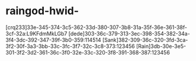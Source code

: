 # raingod-hwid-
[crq233]33e-345-374-3c5-362-33d-380-307-3b8-31a-35f-36e-361-38f-3cf-32a:L9KFdmMkLGb7
[dede]303-36c-379-313-3ec-398-354-382-34a-3f4-3dc-392-347-39f-3b0-359:114514
[Sank]382-309-36c-320-3fd-3ca-3f2-30f-3a3-3bb-33c-3fc-3f7-32c-3c8-373:123456
[Rain]3db-30e-3e5-301-3f2-3d2-361-36c-3f0-32e-33c-320-3f8-391-368-387:123456

